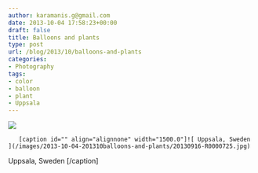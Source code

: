 ```yaml
---
author: karamanis.g@gmail.com
date: 2013-10-04 17:58:23+00:00
draft: false
title: Balloons and plants
type: post
url: /blog/2013/10/balloons-and-plants
categories:
- Photography
tags:
- color
- balloon
- plant
- Uppsala
---
```


![](/images/2013-10-04-201310balloons-and-plants/20130921-R0000739.jpg)

  


  
       [caption id="" align="alignnone" width="1500.0"]![ Uppsala, Sweden ](/images/2013-10-04-201310balloons-and-plants/20130916-R0000725.jpg)
 Uppsala, Sweden [/caption]
